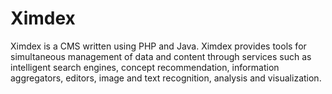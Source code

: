 # Ximdex

Ximdex is a CMS written using PHP and Java. Ximdex provides tools for simultaneous management of data and content through services such as intelligent search engines, concept recommendation, information aggregators, editors, image and text recognition, analysis and visualization.

